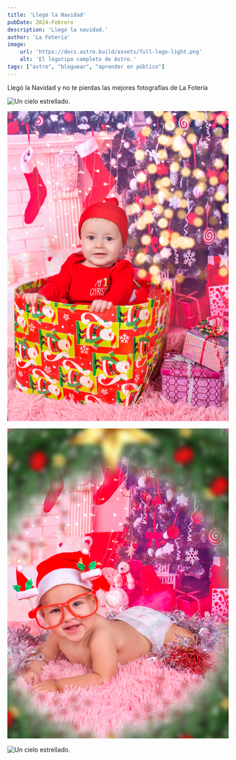 ```yaml
---
title: 'Llegó la Navidad'
pubDate: 2024-Febrero
description: 'Llegó la navidad.'
author: 'La Foteria'
image:
    url: 'https://docs.astro.build/assets/full-logo-light.png'
    alt: 'El logotipo completo de Astro.'
tags: ["astro", "bloguear", "aprender en público"]
---
```


Llegó la Navidad y no te pierdas las mejores fotografías de La Fotería

![Un cielo estrellado.](../../../assets/navidad/a.JPG)

![Un cielo estrellado.](../../../assets/navidad/b.jpg)

![Un cielo estrellado.](../../../assets/navidad/c.jpg)

![Un cielo estrellado.](../../../assets/navidad/d.jpg)
